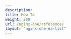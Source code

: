 ```yaml
---
description:
title: How To
weight: 200
url: /nginx-one/reference/
layout: "nginx-one-ea-list"
---
```

